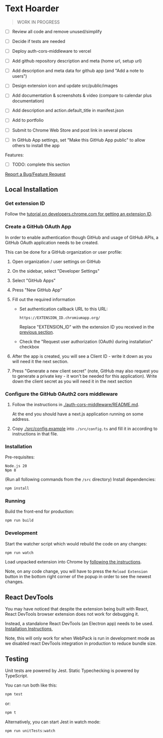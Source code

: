 # Text Hoarder

> WORK IN PROGRESS

- [ ] Review all code and remove unused/simplify
- [ ] Decide if tests are needed
- [ ] Deploy auth-cors-middleware to vercel

- [ ] Add github repository description and meta (home url, setup url)
- [ ] Add description and meta data for github app (and "Add a note to users")
- [ ] Design extension icon and update src/public/images
- [ ] Add documentation & screenshots & video (compare to calendar plus
      documentation)
- [ ] Add description and action.default_title in manifest.json
- [ ] Add to portfolio
- [ ] Submit to Chrome Web Store and post link in several places
- [ ] In GitHub App settings, set "Make this GitHub App public" to allow others
      to install the app

Features:

- [ ] TODO: complete this section

[Report a Bug/Feature Request](https://github.com/maxxxxxdlp/text-hoarder/issues/new)

## Local Installation

### Get extension ID

Follow the
[tutorial on developers.chrome.com for getting an extension ID](https://developer.chrome.com/docs/extensions/mv3/tut_oauth/#keep-consistent-id).

### Create a GitHub OAuth App

In order to enable authentication though GitHub and usage of GitHub APIs, a
GitHub OAuth application needs to be created.

This can be done for a GitHub organization or user profile:

1. Open organization / user settings on GitHub
2. On the sidebar, select "Developer Settings"
3. Select "GitHub Apps"
4. Press "New GitHub App"
5. Fill out the required information

   - Set authentication callback URL to this URL:

     ```
     https://EXTENSION_ID.chromiumapp.org/
     ```

     Replace "EXTENSION_ID" with the extension ID you received in the
     [previous section](#get-extension-id).

   - Check the "Request user authorization (OAuth) during installation" checkbox

6. After the app is created, you will see a Client ID - write it down as you
   will need it the next section.
7. Press "Generate a new client secret" (note, GitHub may also request you to
   generate a private key - it won't be needed for this application). Write down
   the client secret as you will need it in the next section

### Configure the GitHub OAuth2 cors middleware

1. Follow the instructions in
   [./auth-cors-middleware/README.md](./auth-cors-middleware/README.md).

   At the end you should have a next.js application running on some address.

2. Copy [./src/config.example](./src/config.example) into `./src/config.ts` and
   fill it in according to instructions in that file.

### Installation

Pre-requisites:

```
Node.js 20
Npm 8
```

(Run all following commands from the `/src` directory) Install dependencies:

```sh
npm install
```

### Running

Build the front-end for production:

```sh
npm run build
```

### Development

Start the watcher script which would rebuild the code on any changes:

```sh
npm run watch
```

Load unpacked extension into Chrome by
[following the instructions](https://webkul.com/blog/how-to-install-the-unpacked-extension-in-chrome/).

Note, on any code change, you will have to press the `Reload Extension` button
in the bottom right corner of the popup in order to see the newest changes.

## React DevTools

You may have noticed that despite the extension being built with React, React
DevTools browser extension does not work for debugging it.

Instead, a standalone React DevTools (an Electron app) needs to be used.
[Installation Instructions](https://github.com/facebook/react/tree/main/packages/react-devtools#installation),

Note, this will only work for when WebPack is run in development mode as we
disabled react DevTools integration in production to reduce bundle size.

## Testing

Unit tests are powered by Jest. Static Typechecking is powered by TypeScript.

You can run both like this:

```sh
npm test
```

or:

```sh
npm t
```

Alternatively, you can start Jest in watch mode:

```sh
npm run unitTests:watch
```
